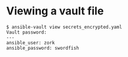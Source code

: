 # Viewing a vault file

```
$ ansible-vault view secrets_encrypted.yaml
Vault password:
---
ansible_user: zork
ansible_password: swordfish
```
